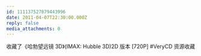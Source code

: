 ```yaml
---
id: 111137527879443996
date: 2011-04-07T22:30:00.000Z
reply: false
media_attachments: 0
---
```


收藏了《哈勃望远镜 3D》(IMAX: Hubble 3D)2D 版本 [720P] #VeryCD 资源收藏 ​​​​


